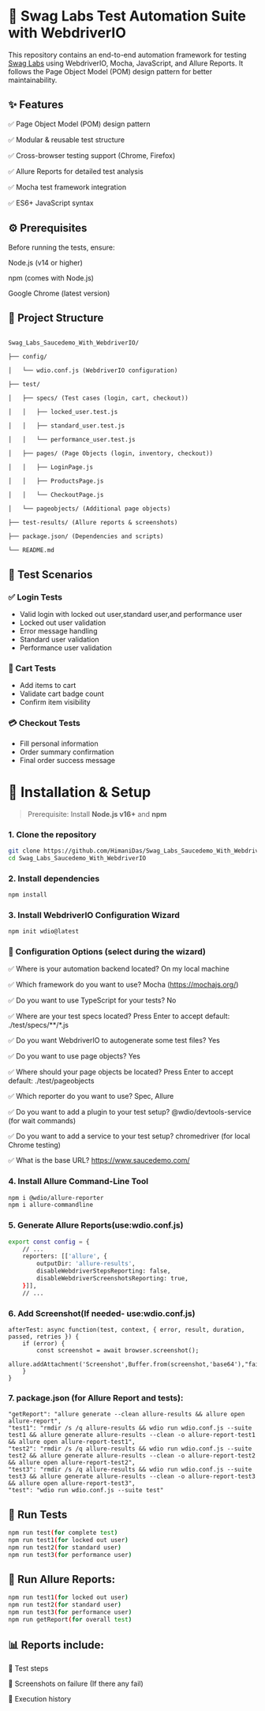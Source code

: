 # 🧪 Swag Labs Test Automation Suite with WebdriverIO

This repository contains an end-to-end automation framework for testing [Swag Labs](https://www.saucedemo.com/) using WebdriverIO, Mocha, JavaScript, and Allure Reports. It follows the Page Object Model (POM) design pattern for better maintainability.

## ✨ Features

✅ Page Object Model (POM) design pattern

✅ Modular & reusable test structure

✅ Cross-browser testing support (Chrome, Firefox)

✅ Allure Reports for detailed test analysis

✅ Mocha test framework integration

✅ ES6+ JavaScript syntax

## ⚙️ Prerequisites

Before running the tests, ensure:

Node.js (v14 or higher)

npm (comes with Node.js)

Google Chrome (latest version)

## 📂 Project Structure

```

Swag_Labs_Saucedemo_With_WebdriverIO/

├── config/

│   └── wdio.conf.js (WebdriverIO configuration)

├── test/

│   ├── specs/ (Test cases (login, cart, checkout))          

│   │   ├── locked_user.test.js    

│   │   ├── standard_user.test.js   

│   │   └── performance_user.test.js   

│   ├── pages/ (Page Objects (login, inventory, checkout))               

│   │   ├── LoginPage.js

│   │   ├── ProductsPage.js

│   │   └── CheckoutPage.js

│   └── pageobjects/ (Additional page objects)

├── test-results/ (Allure reports & screenshots)

├── package.json/ (Dependencies and scripts)
            
└── README.md
```
## 🧪 Test Scenarios

### ✅ Login Tests
- Valid login with locked out user,standard user,and performance user
- Locked out user validation
- Error message handling
- Standard user validation
- Performance user validation

### 🛒 Cart Tests
- Add items to cart
- Validate cart badge count
- Confirm item visibility

### 💳 Checkout Tests
- Fill personal information
- Order summary confirmation
- Final order success message

# 🚀 Installation & Setup

> Prerequisite: Install **Node.js v16+** and **npm**

### 1. Clone the repository

```bash
git clone https://github.com/HimaniDas/Swag_Labs_Saucedemo_With_WebdriverIO.git
cd Swag_Labs_Saucedemo_With_WebdriverIO
```
### 2. Install dependencies

```bash
npm install
```
### 3. Install WebdriverIO Configuration Wizard

```bash
npm init wdio@latest
```
### 📌 Configuration Options (select during the wizard)

✅ Where is your automation backend located?
On my local machine

✅ Which framework do you want to use?
Mocha (https://mochajs.org/)

✅ Do you want to use TypeScript for your tests?
No

✅ Where are your test specs located?
Press Enter to accept default: ./test/specs/**/*.js

✅ Do you want WebdriverIO to autogenerate some test files?
Yes

✅ Do you want to use page objects?
Yes

✅ Where should your page objects be located?
Press Enter to accept default: ./test/pageobjects

✅ Which reporter do you want to use?
Spec, Allure

✅ Do you want to add a plugin to your test setup?
@wdio/devtools-service (for wait commands)

✅ Do you want to add a service to your test setup?
chromedriver (for local Chrome testing)

✅ What is the base URL?
https://www.saucedemo.com/

### 4. Install Allure Command-Line Tool

```bash
npm i @wdio/allure-reporter
npm i allure-commandline
```
### 5. Generate Allure Reports(use:wdio.conf.js)

```bash
export const config = {
    // ...
    reporters: [['allure', {
        outputDir: 'allure-results',
        disableWebdriverStepsReporting: false,
        disableWebdriverScreenshotsReporting: true,
    }]],
    // ...
```
### 6. Add Screenshot(If needed- use:wdio.conf.js)

```
afterTest: async function(test, context, { error, result, duration, passed, retries }) {
    if (error) {
        const screenshot = await browser.screenshot();
        allure.addAttachment('Screenshot',Buffer.from(screenshot,'base64'),"failure/png");
    }
}
```
### 7. package.json (for Allure Report and tests):

```
"getReport": "allure generate --clean allure-results && allure open allure-report",
"test1": "rmdir /s /q allure-results && wdio run wdio.conf.js --suite test1 && allure generate allure-results --clean -o allure-report-test1 && allure open allure-report-test1",
"test2": "rmdir /s /q allure-results && wdio run wdio.conf.js --suite test2 && allure generate allure-results --clean -o allure-report-test2 && allure open allure-report-test2",
"test3": "rmdir /s /q allure-results && wdio run wdio.conf.js --suite test3 && allure generate allure-results --clean -o allure-report-test3 && allure open allure-report-test3",
"test": "wdio run wdio.conf.js --suite test"
```
## 🚦 Run Tests

```bash
npm run test(for complete test)
npm run test1(for locked out user)
npm run test2(for standard user)
npm run test3(for performance user)
```
## 🚦 Run Allure Reports:

```bash
npm run test1(for locked out user)
npm run test2(for standard user)
npm run test3(for performance user)
npm run getReport(for overall test)
```
## 📊 Reports include:

📌 Test steps

📌 Screenshots on failure (If there any fail)

📌 Execution history






